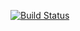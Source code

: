 [![Build Status](https://dev.azure.com/sreeragm850/Devops%20projects/_apis/build/status%2Fsreerag45.WebApplication3?branchName=master)](https://dev.azure.com/sreeragm850/Devops%20projects/_build/latest?definitionId=14&branchName=master)
